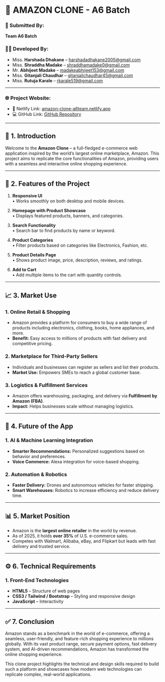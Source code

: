 # 🛒 AMAZON CLONE - A6 Batch

### 🔧 Submitted By:  
**Team A6 Batch**

### 👩‍💻 Developed By:
- Miss. **Harshada Dhakane** – harshadadhakane2005@gmail.com  
- Miss. **Shraddha Madake** – shraddhamadake0@gmail.com  
- Mr. **Abhijeet Madake** – madakeabhijeet153@gmail.com  
- Miss. **Gitanjali Chaudhar** – gitanjalichaudhar45@gmail.com  
- Miss. **Rutuja Karale** – rkarale519@gmail.com  

---

### 🌐 Project Website:

- 🔗 Netlify Link: [amazon-clone-a6team.netlify.app](https://amazon-clone-a6team.netlify.app)  
- 💻 GitHub Link: [GitHub Repository](https://harshada-dhakane.github.io/amazonclone-a6team/)

---

## 📌 1. Introduction

Welcome to the **Amazon Clone** – a full-fledged e-commerce web application inspired by the world’s largest online marketplace, Amazon. This project aims to replicate the core functionalities of Amazon, providing users with a seamless and interactive online shopping experience.

---

## 🚀 2. Features of the Project

1. **Responsive UI**  
   • Works smoothly on both desktop and mobile devices.

2. **Homepage with Product Showcase**  
   • Displays featured products, banners, and categories.

3. **Search Functionality**  
   • Search bar to find products by name or keyword.

4. **Product Categories**  
   • Filter products based on categories like Electronics, Fashion, etc.

5. **Product Details Page**  
   • Shows product image, price, description, reviews, and ratings.

6. **Add to Cart**  
   • Add multiple items to the cart with quantity controls.

---

## 📈 3. Market Use

### 1. Online Retail & Shopping
- Amazon provides a platform for consumers to buy a wide range of products including electronics, clothing, books, home appliances, and more.
- **Benefit:** Easy access to millions of products with fast delivery and competitive pricing.

### 2. Marketplace for Third-Party Sellers
- Individuals and businesses can register as sellers and list their products.
- **Market Use:** Empowers SMEs to reach a global customer base.

### 3. Logistics & Fulfillment Services
- Amazon offers warehousing, packaging, and delivery via **Fulfillment by Amazon (FBA)**.
- **Impact:** Helps businesses scale without managing logistics.

---

## 🔮 4. Future of the App

### 1. AI & Machine Learning Integration
- **Smarter Recommendations:** Personalized suggestions based on behavior and preferences.
- **Voice Commerce:** Alexa integration for voice-based shopping.

### 2. Automation & Robotics
- **Faster Delivery:** Drones and autonomous vehicles for faster shipping.
- **Smart Warehouses:** Robotics to increase efficiency and reduce delivery time.

---

## 📊 5. Market Position

- Amazon is the **largest online retailer** in the world by revenue.
- As of 2025, it holds **over 35%** of U.S. e-commerce sales.
- Competes with Walmart, Alibaba, eBay, and Flipkart but leads with fast delivery and trusted service.

---

## ⚙️ 6. Technical Requirements

### 1. Front-End Technologies
- **HTML5** – Structure of web pages  
- **CSS3 / Tailwind / Bootstrap** – Styling and responsive design  
- **JavaScript** – Interactivity  

---

## ✅ 7. Conclusion

Amazon stands as a benchmark in the world of e-commerce, offering a seamless, user-friendly, and feature-rich shopping experience to millions globally. With its vast product range, secure payment options, fast delivery system, and AI-driven recommendations, Amazon has transformed the online shopping experience. 

This clone project highlights the technical and design skills required to build such a platform and showcases how modern web technologies can replicate complex, real-world applications.
